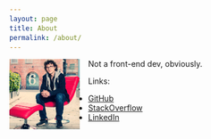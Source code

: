 ```yaml
---
layout: page
title: About
permalink: /about/
---
```


<div><p>
<img
src="/assets/about/profile.jpg"
alt="Photo of Paweł Szymański"
style="height: 25%; width: 25%; float: left; margin-right: 15px; margin-bottom: 10px;">
<span></span></p>
</div>

Not a front-end dev, obviously.

Links:
 * [GitHub](https://github.com/jezorko)
 * [StackOverflow](https://stackoverflow.com/users/5922757/jezor)
 * [LinkedIn](https://www.linkedin.com/in/pawe%C5%82-szyma%C5%84ski-b370b9100/)
